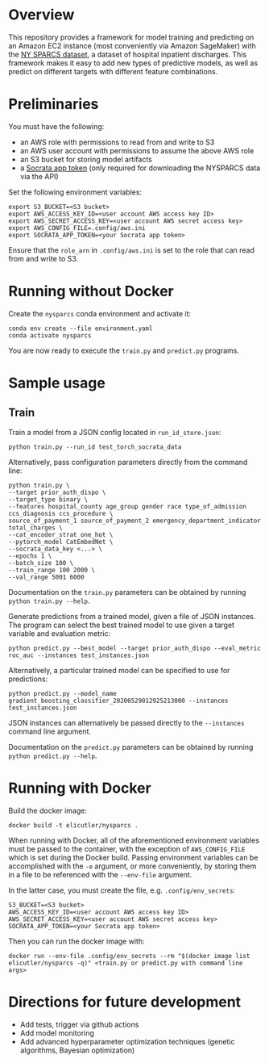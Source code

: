 # Overview

This repository provides a framework for model training and predicting on an Amazon EC2 instance (most conveniently via Amazon SageMaker) with the [NY SPARCS dataset](https://health.data.ny.gov/Health/Hospital-Inpatient-Discharges-SPARCS-De-Identified/q6hk-esrj/), a dataset of hospital inpatient discharges. This framework makes it easy to add new types of predictive models, as well as predict on different targets with different feature combinations. 

# Preliminaries

You must have the following:
* an AWS role with permissions to read from and write to S3
* an AWS user account with permissions to assume the above AWS role
* an S3 bucket for storing model artifacts
* a [Socrata app token](https://opendata.socrata.com/profile/edit/developer_settings) (only required for downloading the NYSPARCS data via the API)

Set the following environment variables:
```
export S3_BUCKET=<S3 bucket>
export AWS_ACCESS_KEY_ID=<user account AWS access key ID>
export AWS_SECRET_ACCESS_KEY=<user account AWS secret access key>
export AWS_CONFIG_FILE=.config/aws.ini
export SOCRATA_APP_TOKEN=<your Socrata app token>
```
Ensure that the `role_arn` in `.config/aws.ini` is set to the role that can read from and write to S3.

# Running without Docker

Create the `nysparcs` conda environment and activate it:
```
conda env create --file environment.yaml
conda activate nysparcs
```

You are now ready to execute the `train.py` and `predict.py` programs.

# Sample usage

## Train

Train a model from a JSON config located in `run_id_store.json`:
```
python train.py --run_id test_torch_socrata_data
```
Alternatively, pass configuration parameters directly from the command line:
```
python train.py \
--target prior_auth_dispo \
--target_type binary \
--features hospital_county age_group gender race type_of_admission ccs_diagnosis ccs_procedure \
source_of_payment_1 source_of_payment_2 emergency_department_indicator total_charges \
--cat_encoder_strat one_hot \
--pytorch_model CatEmbedNet \
--socrata_data_key <...> \
--epochs 1 \
--batch_size 100 \
--train_range 100 2000 \
--val_range 5001 6000
```
Documentation on the `train.py` parameters can be obtained by running `python train.py --help`.

Generate predictions from a trained model, given a file of JSON instances. The program can select the best trained model to use given a target variable and evaluation metric:
```
python predict.py --best_model --target prior_auth_dispo --eval_metric roc_auc --instances test_instances.json
```
Alternatively, a particular trained model can be specified to use for predictions:
```
python predict.py --model_name gradient_boosting_classifier_20200529012925213000 --instances test_instances.json
```
JSON instances can alternatively be passed directly to the `--instances` command line argument.

Documentation on the `predict.py` parameters can be obtained by running `python predict.py --help`.

# Running with Docker

Build the docker image:  
```
docker build -t elicutler/nysparcs .
```  

When running with Docker, all of the aforementioned environment variables must be passed to the container, with the exception of `AWS_CONFIG_FILE` which is set during the Docker build. Passing environment variables can be accomplished with the `-e` argument, or more conveniently, by storing them in a file to be referenced with the `--env-file` argument.

In the latter case, you must create the file, e.g. `.config/env_secrets`:
```
S3_BUCKET=<S3 bucket>
AWS_ACCESS_KEY_ID=<user account AWS access key ID>
AWS_SECRET_ACCESS_KEY=<user account AWS secret access key>
SOCRATA_APP_TOKEN=<your Socrata app token>
```

Then you can run the docker image with: 
```
docker run --env-file .config/env_secrets --rm "$(docker image list elicutler/nysparcs -q)" <train.py or predict.py with command line args>
```

# Directions for future development
* Add tests, trigger via github actions
* Add model monitoring
* Add advanced hyperparameter optimization techniques (genetic algorithms, Bayesian optimization)

